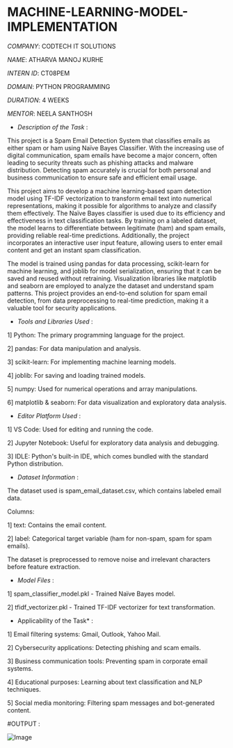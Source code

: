 # MACHINE-LEARNING-MODEL-IMPLEMENTATION

*COMPANY*: CODTECH IT SOLUTIONS

*NAME*: ATHARVA MANOJ KURHE

*INTERN ID*: CT08PEM

*DOMAIN*: PYTHON PROGRAMMING

*DURATION*: 4 WEEKS

*MENTOR*: NEELA SANTHOSH

* *Description of the Task* :

This project is a Spam Email Detection System that classifies emails as either spam or ham using Naïve Bayes Classifier. With the increasing use of digital communication, spam emails have become a major concern, often leading to security threats such as phishing attacks and malware distribution. Detecting spam accurately is crucial for both personal and business communication to ensure safe and efficient email usage.

This project aims to develop a machine learning-based spam detection model using TF-IDF vectorization to transform email text into numerical representations, making it possible for algorithms to analyze and classify them effectively. The Naïve Bayes classifier is used due to its efficiency and effectiveness in text classification tasks. By training on a labeled dataset, the model learns to differentiate between legitimate (ham) and spam emails, providing reliable real-time predictions. Additionally, the project incorporates an interactive user input feature, allowing users to enter email content and get an instant spam classification.

The model is trained using pandas for data processing, scikit-learn for machine learning, and joblib for model serialization, ensuring that it can be saved and reused without retraining. Visualization libraries like matplotlib and seaborn are employed to analyze the dataset and understand spam patterns. This project provides an end-to-end solution for spam email detection, from data preprocessing to real-time prediction, making it a valuable tool for security applications.

* *Tools and Libraries Used* : 

1] Python: The primary programming language for the project.

2] pandas: For data manipulation and analysis.

3] scikit-learn: For implementing machine learning models.

4] joblib: For saving and loading trained models.

5] numpy: Used for numerical operations and array manipulations.

6] matplotlib & seaborn: For data visualization and exploratory data analysis.

* *Editor Platform Used* :

1] VS Code: Used for editing and running the code.

2] Jupyter Notebook: Useful for exploratory data analysis and debugging.

3] IDLE: Python's built-in IDE, which comes bundled with the standard Python distribution.

* *Dataset Information* :

The dataset used is spam_email_dataset.csv, which contains labeled email data.

Columns:

1] text: Contains the email content.

2] label: Categorical target variable (ham for non-spam, spam for spam emails).

The dataset is preprocessed to remove noise and irrelevant characters before feature extraction.

* *Model Files* :

1] spam_classifier_model.pkl - Trained Naïve Bayes model.

2] tfidf_vectorizer.pkl - Trained TF-IDF vectorizer for text transformation.

* Applicability of the Task* :

1] Email filtering systems: Gmail, Outlook, Yahoo Mail.

2] Cybersecurity applications: Detecting phishing and scam emails.

3] Business communication tools: Preventing spam in corporate email systems.

4] Educational purposes: Learning about text classification and NLP techniques.

5] Social media monitoring: Filtering spam messages and bot-generated content.

#OUTPUT :

![Image](https://github.com/user-attachments/assets/75a6dd7c-838d-4d65-9057-a0957361de77)






